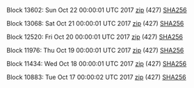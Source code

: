 Block 13602: Sun Oct 22 00:00:01 UTC 2017 [zip](https://transfer.sh/GPERc/bootstrap.dat.20171022.zip) (427) [SHA256](https://transfer.sh/yeaY6/sha256.txt)

Block 13068: Sat Oct 21 00:00:01 UTC 2017 [zip](https://transfer.sh/4wmmv/bootstrap.dat.20171021.zip) (427) [SHA256](https://transfer.sh/16d4bv/sha256.txt)

Block 12520: Fri Oct 20 00:00:01 UTC 2017 [zip](https://transfer.sh/J0DkA/bootstrap.dat.20171020.zip) (427) [SHA256](https://transfer.sh/lSu1C/sha256.txt)

Block 11976: Thu Oct 19 00:00:01 UTC 2017 [zip](https://transfer.sh/23aID/bootstrap.dat.20171019.zip) (427) [SHA256](https://transfer.sh/11Z7qT/sha256.txt)

Block 11434: Wed Oct 18 00:00:01 UTC 2017 [zip](https://transfer.sh/Okjmn/bootstrap.dat.20171018.zip) (427) [SHA256](https://transfer.sh/N7JVn/sha256.txt)

Block 10883: Tue Oct 17 00:00:02 UTC 2017 [zip](https://transfer.sh/THHeo/bootstrap.dat.20171017.zip) (427) [SHA256](https://transfer.sh/8CBOB/sha256.txt)
